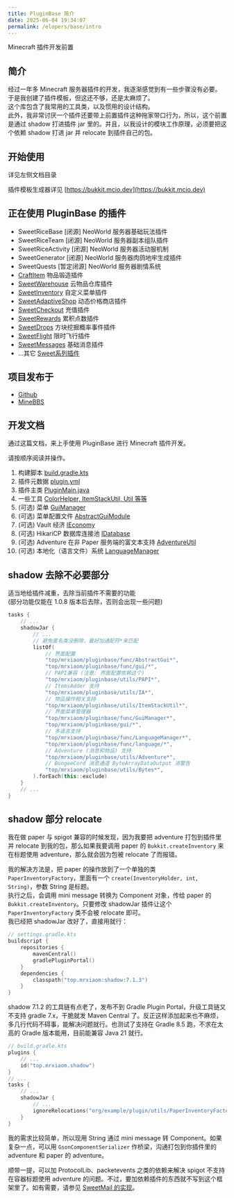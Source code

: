 ```yaml
---
title: PluginBase 简介
date: 2025-06-04 19:34:07
permalink: /elopers/base/intro
---
```


Minecraft 插件开发前置

## 简介

经过一年多 Minecraft 服务器插件的开发，我逐渐感觉到有一些步骤没有必要。  
于是我创建了插件模板，但这还不够，还是太麻烦了。  
这个库包含了我常用的工具类，以及惯用的设计结构。  
此外，我非常讨厌一个插件还要带上前置插件这种拖家带口行为，所以，这个前置是通过 shadow 打进插件 jar 里的。并且，以我设计的模块工作原理，必须要把这个依赖 shadow 打进 jar 并 relocate 到插件自己的包。

## 开始使用

详见左侧文档目录

插件模板生成器详见 [https://bukkit.mcio.dev](https://bukkit.mcio.dev)

## 正在使用 PluginBase 的插件

+ SweetRiceBase [闭源] NeoWorld 服务器基础玩法插件
+ SweetRiceTeam [闭源] NeoWorld 服务器副本组队插件
+ SweetRiceActivity [闭源] NeoWorld 服务器活动服机制
+ SweetGenerator [闭源] NeoWorld 服务器肉鸽地牢生成插件
+ SweetQuests [暂定闭源] NeoWorld 服务器剧情系统
+ [CraftItem](https://github.com/MrXiaoM/CraftItem) 物品锻造插件
+ [SweetWarehouse](https://github.com/MrXiaoM/SweetWarehouse) 云物品仓库插件
+ [SweetInventory](https://github.com/MrXiaoM/SweetInventory) 自定义菜单插件
+ [SweetAdaptiveShop](https://github.com/MrXiaoM/SweetAdaptiveShop) 动态价格商店插件
+ [SweetCheckout](https://github.com/MrXiaoM/SweetCheckout) 充值插件
+ [SweetRewards](https://github.com/MrXiaoM/SweetRewards) 累积点数插件
+ [SweetDrops](https://github.com/MrXiaoM/SweetDrops) 方块挖掘概率事件插件
+ [SweetFlight](https://github.com/MrXiaoM/SweetFlight) 限时飞行插件
+ [SweetMessages](https://github.com/MrXiaoM/SweetMessages) 基础消息插件
+ ...其它 [Sweet系列插件](https://github.com/stars/MrXiaoM/lists/%E3%82%B9%E3%82%A6%E3%82%A3%E3%83%BC%E3%83%88-minecraft-plugins)

## 项目发布于

+ [Github](https://github.com/MrXiaoM/PluginBase)
+ [MineBBS](https://www.minebbs.com/resources/9720)

## 开发文档

通过这篇文档，来上手使用 PluginBase 进行 Minecraft 插件开发。

请按顺序阅读并操作。

1. 构建脚本 [build.gradle.kts](/elopers/base/buildscript)
2. 插件元数据 [plugin.yml](/elopers/base/plugin-yml)
3. 插件主类 [PluginMain.java](/elopers/base/main-class)
4. 一些工具 [ColorHelper, ItemStackUtil, Util 等等](/elopers/base/utils)
5. (可选) 菜单 [GuiManager](/elopers/base/gui)
6. (可选) 菜单配置文件 [AbstractGuiModule](/elopers/base/gui-config)
7. (可选) Vault 经济 [IEconomy](/elopers/base/vault)
8. (可选) HikariCP 数据库连接池 [IDatabase](/elopers/base/database)
9. (可选) Adventure 在非 Paper 服务端的富文本支持 [AdventureUtil](/elopers/base/adventure)
10. (可选) 本地化（语言文件）系统 [LanguageManager](/elopers/base/language)

## shadow 去除不必要部分

适当地给插件减重，去除当前插件不需要的功能  
(部分功能仅能在 1.0.8 版本后去除，否则会出现一些问题)
```kotlin
tasks {
    // ...
    shadowJar {
        // ...
        // 避免匿名类没删除，最好加通配符*来匹配
        listOf(
            // 界面配置
            "top/mrxiaom/pluginbase/func/AbstractGui*",
            "top/mrxiaom/pluginbase/func/gui/*",
            // PAPI兼容 (注意: 界面配置依赖这个)
            "top/mrxiaom/pluginbase/utils/PAPI*",
            // ItemsAdder 支持
            "top/mrxiaom/pluginbase/utils/IA*",
            // 物品操作相关支持
            "top/mrxiaom/pluginbase/utils/ItemStackUtil*",
            // 界面菜单管理器
            "top/mrxiaom/pluginbase/func/GuiManager*",
            "top/mrxiaom/pluginbase/gui/*",
            // 多语言支持
            "top/mrxiaom/pluginbase/func/LanguageManager*",
            "top/mrxiaom/pluginbase/func/language/*",
            // Adventure (消息和物品) 支持
            "top/mrxiaom/pluginbase/utils/Adventure*",
            // BungeeCord 消息通道 ByteArrayDataOutput 消警告
            "top/mrxiaom/pluginbase/utils/Bytes*",
        ).forEach(this::exclude)
    }
    // ...
}
```
## shadow 部分 relocate

我在做 paper 与 spigot 兼容的时候发现，因为我要把 adventure 打包到插件里并 relocate 到我的包，那么如果我要调用 paper 的 `Bukkit.createInventory` 来在标题使用 adventure，那么就会因为包被 relocate 了而报错。

我的解决方法是，把 paper 的操作放到了一个单独的类 `PaperInventoryFactory`，里面有一个 `create(InventoryHolder, int, String)`，参数 String 是标题。  
执行之后，会调用 mini message 转换为 Component 对象，传给 paper 的 `Bukkit.createInventory`。只要修改 shadowJar 插件让这个 `PaperInventoryFactory` 类不会被 relocate 即可。  
我已经把 shadowJar 改好了，直接用就行：
```kotlin
// settings.gradle.kts
buildscript {
    repositories {
        mavenCentral()
        gradlePluginPortal()
    }
    dependencies {
        classpath("top.mrxiaom:shadow:7.1.3")
    }
}
```
shadow 7.1.2 的工具链有点老了，发布不到 Gradle Plugin Portal，升级工具链又不支持 gradle 7.x，干脆就发 Maven Central 了。反正这样添加起来也不麻烦，多几行代码不碍事，能解决问题就行。也测试了支持在 Gradle 8.5 跑，不求在太高的 Gradle 版本能用，目前能兼容 Java 21 就行。
```kotlin
// build.gradle.kts
plugins {
    // ...
    id("top.mrxiaom.shadow")
}
// ...
tasks {
    // ...
    shadowJar {
        // ...
        ignoreRelocations("org/example/plugin/utils/PaperInventoryFactory.class")
    }
}
```

我的需求比较简单，所以现用 String 通过 mini message 转 Component。如果复杂一点，可以用 `GsonComponentSerializer` 作桥梁，沟通打包到你插件里的 adventure 和 paper 的 adventure。

顺带一提，可以加 ProtocolLib、packetevents 之类的依赖来解决 spigot 不支持在容器标题使用 adventure 的问题。不过，要加依赖插件的东西就不写到这个框架里了。如有需要，请参见 [SweetMail 的实现](https://github.com/MrXiaoM/SweetMail/blob/58a6ae0c0db1cde1fa9751cd911f0f963b72e3cf/src/main/java/top/mrxiaom/sweetmail/depend/protocollib/PLComponentTitle.java)。
